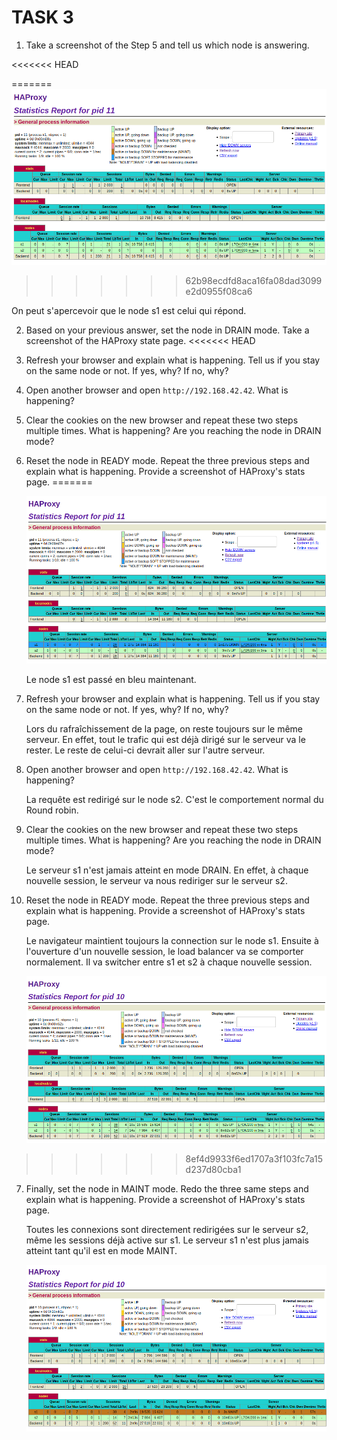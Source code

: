 # TASK 3

1. Take a screenshot of the Step 5 and tell us which node is answering.

<<<<<<< HEAD

=======
   ![image-20191125125411109](./images/dwq.jpeg)
>>>>>>> 62b98ecdfd8aca16fa08dad3099e2d0955f08ca6

   On peut s'apercevoir que le node s1 est celui qui répond.

2. Based on your previous answer, set the node in DRAIN mode. Take a screenshot of the HAProxy state page.
<<<<<<< HEAD
3. Refresh your browser and explain what is happening. Tell us if you stay on the same node or not. If yes, why? If no, why?
4. Open another browser and open `http://192.168.42.42`. What is happening?
5. Clear the cookies on the new browser and repeat these two steps multiple times. What is happening? Are you reaching the node in DRAIN mode?
6. Reset the node in READY mode. Repeat the three previous steps and explain what is happening. Provide a screenshot of HAProxy's stats page.
=======

   ![image-20191125130018656](./images/image-20191125130018656.png)

   Le node s1 est passé en bleu maintenant.

3. Refresh your browser and explain what is happening. Tell us if you stay on the same node or not. If yes, why? If no, why?

   Lors du rafraîchissement de la page, on reste toujours sur le même serveur. En effet, tout le trafic qui est déjà dirigé sur le serveur va le rester. Le reste de celui-ci devrait aller sur l'autre serveur.

4. Open another browser and open `http://192.168.42.42`. What is happening?

   La requête est redirigé sur le node s2. C'est le comportement normal du Round robin.

5. Clear the cookies on the new browser and repeat these two steps multiple times. What is happening? Are you reaching the node in DRAIN mode?

   Le serveur s1 n'est jamais atteint en mode DRAIN. En effet, à chaque nouvelle session, le serveur va nous rediriger sur le serveur s2. 

6. Reset the node in READY mode. Repeat the three previous steps and explain what is happening. Provide a screenshot of HAProxy's stats page.

   Le navigateur maintient toujours la connection sur le node s1. Ensuite à l'ouverture d'un nouvelle session, le load balancer va se comporter normalement. Il va switcher entre s1 et s2 à chaque nouvelle session.

   ![image-20191125133714561](./images/image-20191125133714561.png)

>>>>>>> 8ef4d9933f6ed1707a3f103fc7a15d237d80cba1
7. Finally, set the node in MAINT mode. Redo the three same steps and explain what is happening. Provide a screenshot of HAProxy's stats page.

   Toutes les connexions sont directement redirigées sur le serveur s2, même les sessions déjà active sur s1. Le serveur s1 n'est plus jamais atteint tant qu'il est en mode MAINT.

   ![image-20191125134126274](./images/image-20191125134126274.png)